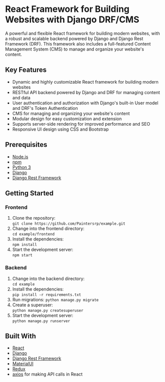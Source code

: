 # React Framework for Building Websites with Django DRF/CMS

A powerful and flexible React framework for building modern websites, with a robust and scalable backend powered by Django and Django Rest Framework (DRF). This framework also includes a full-featured Content Management System (CMS) to manage and organize your website's content.

## Key Features

- Dynamic and highly customizable React framework for building modern websites
- RESTful API backend powered by Django and DRF for managing content and data
- User authentication and authorization with Django's built-in User model and DRF's Token Authentication
- CMS for managing and organizing your website's content
- Modular design for easy customization and extension
- Supports server-side rendering for improved performance and SEO
- Responsive UI design using CSS and Bootstrap

## Prerequisites

- [Node.js](https://nodejs.org/en/download/)
- [npm](https://www.npmjs.com/get-npm)
- [Python 3](https://www.python.org/downloads/)
- [Django](https://www.djangoproject.com/download/)
- [Django Rest Framework](https://www.django-rest-framework.org/#installation)

## Getting Started

### Frontend

1. Clone the repository:  
   `git clone https://github.com/Paintersrp/example.git`
2. Change into the frontend directory:  
   `cd example/frontend`
3. Install the dependencies:  
   `npm install`
4. Start the development server:  
   `npm start`

### Backend

1. Change into the backend directory:  
   `cd example`
2. Install the dependencies:  
   `pip install -r requirements.txt`
3. Run migrations:
   `python manage.py migrate`
4. Create a superuser:  
   `python manage.py createsuperuser`
5. Start the development server:  
   `python manage.py runserver`

## Built With

- [React](https://reactjs.org/)
- [Django](https://www.djangoproject.com/)
- [Django Rest Framework](https://www.django-rest-framework.org/)
- [MaterialUI](https://mui.com/)
- [Redux](https://redux.js.org/)
- [axios](https://github.com/axios/axios) for making API calls in React
